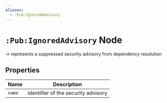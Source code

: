 ```yaml
---
aliases:
  - :Pub:IgnoredAdvisory
---
```


# `:Pub:IgnoredAdvisory` Node

-> represents a suppressed security advisory from dependency resolution

## Properties

| Name   | Description                         |
|--------|-------------------------------------|
| `name` | identifier of the security advisory |
